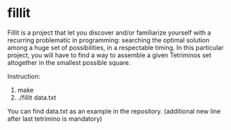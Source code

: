 # fillit

Fillit is a project that let you discover and/or familiarize yourself with a recurring
problematic in programming: searching the optimal solution among a huge set of possibilities, in a respectable timing.
In this particular project, you will have to find a way to assemble a given Tetriminos set altogether 
in the smallest possible square.

Instruction:

1. make
2. ./fillit data.txt

You can find data.txt as an example in the repository. (additional new line after last tetrimino is mandatory)
